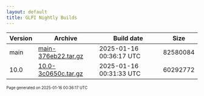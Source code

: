 ```yaml
---
layout: default
title: GLPI Nightly Builds
---
```


Version|Archive|Build date|Size
---|---|---|---
main|[main-376eb22.tar.gz](main-376eb22.tar.gz)|2025-01-16 00:36:17 UTC|82580084
10.0|[10.0-3c0650c.tar.gz](10.0-3c0650c.tar.gz)|2025-01-16 00:31:33 UTC|60292772

<font size="1">Page generated on 2025-01-16 00:36:17 UTC</font>

